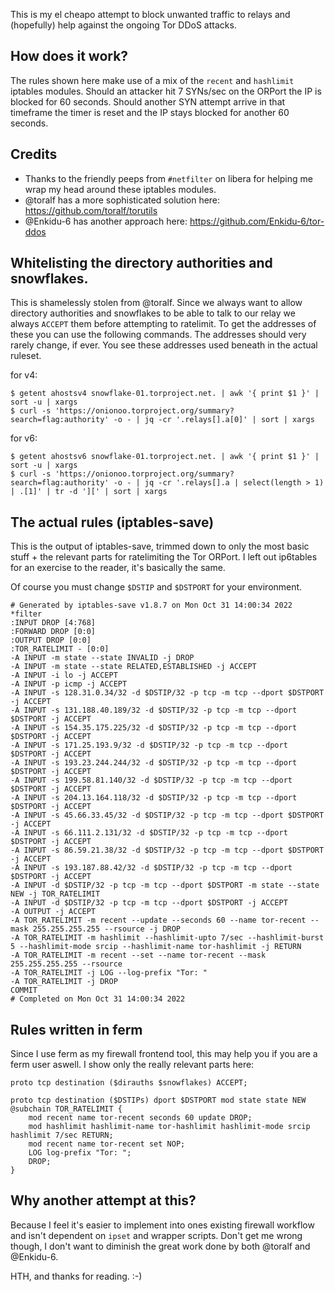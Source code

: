 This is my el cheapo attempt to block unwanted traffic to relays and (hopefully) help against the ongoing Tor DDoS attacks.

## How does it work?
The rules shown here make use of a mix of the `recent` and `hashlimit` iptables modules. Should an attacker hit 7 SYNs/sec on the ORPort the IP is blocked for 60 seconds. Should another SYN attempt arrive in that timeframe the timer is reset and the IP stays blocked for another 60 seconds.

## Credits
* Thanks to the friendly peeps from `#netfilter` on libera for helping me wrap my head around these iptables modules.
* @toralf has a more sophisticated solution here: https://github.com/toralf/torutils
* @Enkidu-6 has another approach here: https://github.com/Enkidu-6/tor-ddos

## Whitelisting the directory authorities and snowflakes.
This is shamelessly stolen from @toralf. Since we always want to allow directory authorities and snowflakes to be able to talk to our relay we always `ACCEPT` them before attempting to ratelimit. To get the addresses of these you can use the following commands. The addresses should very rarely change, if ever. You see these addresses used beneath in the actual ruleset.

for v4:
```
$ getent ahostsv4 snowflake-01.torproject.net. | awk '{ print $1 }' | sort -u | xargs
$ curl -s 'https://onionoo.torproject.org/summary?search=flag:authority' -o - | jq -cr '.relays[].a[0]' | sort | xargs
```

for v6:
```
$ getent ahostsv6 snowflake-01.torproject.net. | awk '{ print $1 }' | sort -u | xargs
$ curl -s 'https://onionoo.torproject.org/summary?search=flag:authority' -o - | jq -cr '.relays[].a | select(length > 1) | .[1]' | tr -d '][' | sort | xargs
```

## The actual rules (iptables-save)
This is the output of iptables-save, trimmed down to only the most basic stuff + the relevant parts for ratelimiting the Tor ORPort. I left out ip6tables for an exercise to the reader, it's basically the same.

Of course you must change `$DSTIP` and `$DSTPORT` for your environment.

```
# Generated by iptables-save v1.8.7 on Mon Oct 31 14:00:34 2022
*filter
:INPUT DROP [4:768]
:FORWARD DROP [0:0]
:OUTPUT DROP [0:0]
:TOR_RATELIMIT - [0:0]
-A INPUT -m state --state INVALID -j DROP
-A INPUT -m state --state RELATED,ESTABLISHED -j ACCEPT
-A INPUT -i lo -j ACCEPT
-A INPUT -p icmp -j ACCEPT
-A INPUT -s 128.31.0.34/32 -d $DSTIP/32 -p tcp -m tcp --dport $DSTPORT -j ACCEPT
-A INPUT -s 131.188.40.189/32 -d $DSTIP/32 -p tcp -m tcp --dport $DSTPORT -j ACCEPT
-A INPUT -s 154.35.175.225/32 -d $DSTIP/32 -p tcp -m tcp --dport $DSTPORT -j ACCEPT
-A INPUT -s 171.25.193.9/32 -d $DSTIP/32 -p tcp -m tcp --dport $DSTPORT -j ACCEPT
-A INPUT -s 193.23.244.244/32 -d $DSTIP/32 -p tcp -m tcp --dport $DSTPORT -j ACCEPT
-A INPUT -s 199.58.81.140/32 -d $DSTIP/32 -p tcp -m tcp --dport $DSTPORT -j ACCEPT
-A INPUT -s 204.13.164.118/32 -d $DSTIP/32 -p tcp -m tcp --dport $DSTPORT -j ACCEPT
-A INPUT -s 45.66.33.45/32 -d $DSTIP/32 -p tcp -m tcp --dport $DSTPORT -j ACCEPT
-A INPUT -s 66.111.2.131/32 -d $DSTIP/32 -p tcp -m tcp --dport $DSTPORT -j ACCEPT
-A INPUT -s 86.59.21.38/32 -d $DSTIP/32 -p tcp -m tcp --dport $DSTPORT -j ACCEPT
-A INPUT -s 193.187.88.42/32 -d $DSTIP/32 -p tcp -m tcp --dport $DSTPORT -j ACCEPT
-A INPUT -d $DSTIP/32 -p tcp -m tcp --dport $DSTPORT -m state --state NEW -j TOR_RATELIMIT
-A INPUT -d $DSTIP/32 -p tcp -m tcp --dport $DSTPORT -j ACCEPT
-A OUTPUT -j ACCEPT
-A TOR_RATELIMIT -m recent --update --seconds 60 --name tor-recent --mask 255.255.255.255 --rsource -j DROP
-A TOR_RATELIMIT -m hashlimit --hashlimit-upto 7/sec --hashlimit-burst 5 --hashlimit-mode srcip --hashlimit-name tor-hashlimit -j RETURN
-A TOR_RATELIMIT -m recent --set --name tor-recent --mask 255.255.255.255 --rsource
-A TOR_RATELIMIT -j LOG --log-prefix "Tor: "
-A TOR_RATELIMIT -j DROP
COMMIT
# Completed on Mon Oct 31 14:00:34 2022
```

## Rules written in ferm
Since I use ferm as my firewall frontend tool, this may help you if you are a ferm user aswell. I show only the really relevant parts here:
```
proto tcp destination ($dirauths $snowflakes) ACCEPT;

proto tcp destination ($DSTIPs) dport $DSTPORT mod state state NEW @subchain TOR_RATELIMIT {
    mod recent name tor-recent seconds 60 update DROP;
    mod hashlimit hashlimit-name tor-hashlimit hashlimit-mode srcip hashlimit 7/sec RETURN;
    mod recent name tor-recent set NOP;
    LOG log-prefix "Tor: ";
    DROP;
}
```

## Why another attempt at this?
Because I feel it's easier to implement into ones existing firewall workflow and isn't dependent on `ipset` and wrapper scripts. Don't get me wrong though, I don't want to diminish the great work done by both @toralf and @Enkidu-6.

HTH, and thanks for reading. :-)
